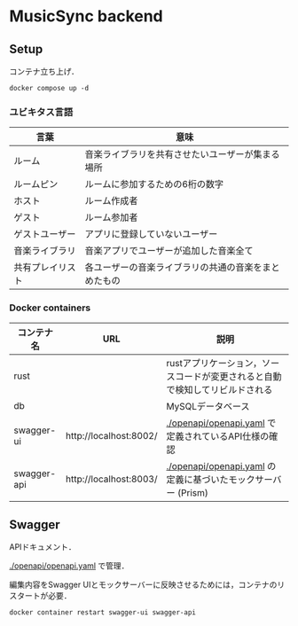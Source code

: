# MusicSync backend

## Setup

コンテナ立ち上げ．

```
docker compose up -d
```

### ユビキタス言語

| 言葉 | 意味 |
| --- | --- |
| ルーム | 音楽ライブラリを共有させたいユーザーが集まる場所 |
| ルームピン | ルームに参加するための6桁の数字 |
| ホスト | ルーム作成者 |
| ゲスト | ルーム参加者 |
| ゲストユーザー | アプリに登録していないユーザー |
| 音楽ライブラリ | 音楽アプリでユーザーが追加した音楽全て |
| 共有プレイリスト | 各ユーザーの音楽ライブラリの共通の音楽をまとめたもの |

### Docker containers

| コンテナ名 | URL | 説明 |
| --- | --- | --- |
| rust |  | rustアプリケーション，ソースコードが変更されると自動で検知してリビルドされる |
| db |  | MySQLデータベース |
| swagger-ui | http://localhost:8002/ | [./openapi/openapi.yaml](./openapi/openapi.yaml) で定義されているAPI仕様の確認 |
| swagger-api | http://localhost:8003/ | [./openapi/openapi.yaml](./openapi/openapi.yaml) の定義に基づいたモックサーバー (Prism) |

## Swagger

APIドキュメント．

[./openapi/openapi.yaml](./openapi/openapi.yaml) で管理．

編集内容をSwagger UIとモックサーバーに反映させるためには，コンテナのリスタートが必要．

```
docker container restart swagger-ui swagger-api
```
